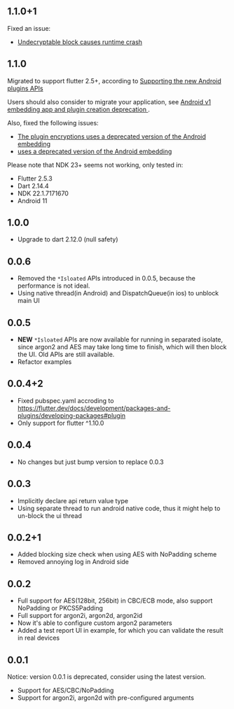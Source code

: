 ## 1.1.0+1

Fixed an issue:

* [Undecryptable block causes runtime crash](https://github.com/drriguz/encryptions/issues/9)

## 1.1.0

Migrated to support flutter 2.5+, according to [Supporting the new Android plugins APIs](https://flutter.dev/docs/development/packages-and-plugins/plugin-api-migration)

Users should also consider to migrate your application, see [Android v1 embedding app and plugin creation deprecation
](https://flutter.dev/docs/release/breaking-changes/android-v1-embedding-create-deprecation).

Also, fixed the following issues:

* [The plugin encryptions uses a deprecated version of the Android embedding](https://github.com/drriguz/encryptions/issues/7)
* [uses a deprecated version of the Android embedding](https://github.com/drriguz/encryptions/issues/6)

Please note that NDK 23+ seems not working, only tested in:

* Flutter 2.5.3
* Dart 2.14.4
* NDK 22.1.7171670
* Android 11

## 1.0.0

* Upgrade to  dart 2.12.0 (null safety)

## 0.0.6

* Removed the `*Isloated` APIs introduced in 0.0.5, because the performance is not ideal.
* Using native thread(in Android) and DispatchQueue(in ios) to unblock main UI

## 0.0.5

* **NEW** `*Isloated` APIs are now available for running in separated isolate, since argon2 and AES may take long time to finish, which will then block the UI. Old APIs are still available.
* Refactor examples

## 0.0.4+2

* Fixed pubspec.yaml accroding to https://flutter.dev/docs/development/packages-and-plugins/developing-packages#plugin
* Only support for flutter ^1.10.0

## 0.0.4

* No changes but just bump version to replace 0.0.3

## 0.0.3

* Implicitly declare api return value type
* Using separate thread to run android native code, thus it might help to un-block the ui thread

## 0.0.2+1

* Added blocking size check when using AES with NoPadding scheme
* Removed annoying log in Android side

## 0.0.2

* Full support for AES(128bit, 256bit) in CBC/ECB mode, also support NoPadding or PKCS5Padding
* Full support for argon2i, argon2d, argon2id
* Now it's able to configure custom argon2 parameters
* Added a test report UI in example, for which you can validate the result in real devices

## 0.0.1

Notice: version 0.0.1 is deprecated, consider using the latest version.

* Support for AES/CBC/NoPadding
* Support for argon2i, argon2d with pre-configured arguments
